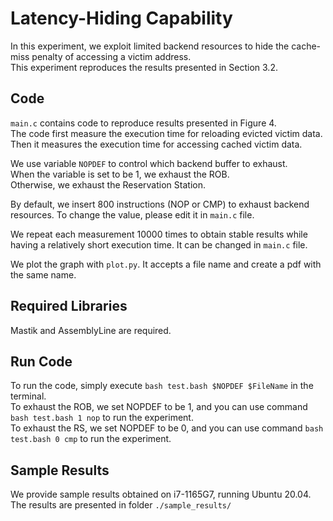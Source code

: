 # Latency-Hiding Capability

In this experiment, we exploit limited backend resources to hide the cache-miss penalty of accessing a victim address.  
This experiment reproduces the results presented in Section 3.2.



## Code 
`main.c` contains code to reproduce results presented in Figure 4.  
The code first measure the execution time for reloading evicted victim data. Then it measures the execution time for accessing cached victim data.   

We use variable `NOPDEF` to control which backend buffer to exhaust.  
When the variable is set to be 1, we exhaust the ROB.  
Otherwise, we exhaust the Reservation Station.

By default, we insert 800 instructions (NOP or CMP) to exhaust backend resources. To change the value, please edit it in `main.c` file.  

We repeat each measurement 10000 times to obtain stable results while having a relatively short execution time. It can be changed in `main.c` file.

We plot the graph with `plot.py`. It accepts a file name and create a pdf with the same name.

## Required Libraries
Mastik and AssemblyLine are required.

## Run Code
To run the code, simply execute `bash test.bash $NOPDEF $FileName` in the terminal.  
To exhaust the ROB, we set NOPDEF to be 1, and you can use command `bash test.bash 1 nop` to run the experiment.  
To exhaust the RS, we set NOPDEF to be 0, and you can use command `bash test.bash 0 cmp` to run the experiment. 

## Sample Results
We provide sample results obtained on i7-1165G7, running Ubuntu 20.04.  
The results are presented in folder `./sample_results/`